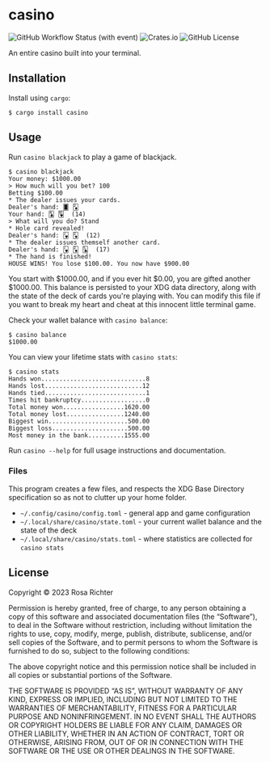 # casino

![GitHub Workflow Status (with event)](https://img.shields.io/github/actions/workflow/status/Cantido/casino/rust.yml)
![Crates.io](https://img.shields.io/crates/d/:crate?link=https%3A%2F%2Fcrates.io%2Fcrates%2Fcasino)
![GitHub License](https://img.shields.io/github/license/Cantido/casino)

An entire casino built into your terminal.

## Installation

Install using `cargo`:

```console
$ cargo install casino
```

## Usage

Run `casino blackjack` to play a game of blackjack.

```console
$ casino blackjack
Your money: $1000.00
> How much will you bet? 100
Betting $100.00
* The dealer issues your cards.
Dealer's hand: 🂠 🃂
Your hand: 🃔 🂺  (14)
> What will you do? Stand
* Hole card revealed!
Dealer's hand: 🂻 🃂  (12)
* The dealer issues themself another card.
Dealer's hand: 🂻 🃂 🃕  (17)
* The hand is finished!
HOUSE WINS! You lose $100.00. You now have $900.00
```

You start with $1000.00, and if you ever hit $0.00, you are gifted another $1000.00.
This balance is persisted to your XDG data directory, along with the state of the deck of cards you're playing with.
You can modify this file if you want to break my heart and cheat at this innocent little terminal game.

Check your wallet balance with `casino balance`:

```console
$ casino balance
$1000.00
```

You can view your lifetime stats with `casino stats`:

```console
$ casino stats
Hands won.............................8
Hands lost...........................12
Hands tied............................1
Times hit bankruptcy..................0
Total money won.................1620.00
Total money lost................1240.00
Biggest win......................500.00
Biggest loss.....................500.00
Most money in the bank..........1555.00
```

Run `casino --help` for full usage instructions and documentation.

### Files

This program creates a few files, and respects the XDG Base Directory specification so as not to clutter up your home folder.

- `~/.config/casino/config.toml` - general app and game configuration
- `~/.local/share/casino/state.toml` - your current wallet balance and the state of the deck
- `~/.local/share/casino/stats.toml` - where statistics are collected for `casino stats`

## License

Copyright © 2023 Rosa Richter

Permission is hereby granted, free of charge, to any person obtaining a copy of this software and associated documentation files (the “Software”), to deal in the Software without restriction, including without limitation the rights to use, copy, modify, merge, publish, distribute, sublicense, and/or sell copies of the Software, and to permit persons to whom the Software is furnished to do so, subject to the following conditions:

The above copyright notice and this permission notice shall be included in all copies or substantial portions of the Software.

THE SOFTWARE IS PROVIDED “AS IS”, WITHOUT WARRANTY OF ANY KIND, EXPRESS OR IMPLIED, INCLUDING BUT NOT LIMITED TO THE WARRANTIES OF MERCHANTABILITY, FITNESS FOR A PARTICULAR PURPOSE AND NONINFRINGEMENT. IN NO EVENT SHALL THE AUTHORS OR COPYRIGHT HOLDERS BE LIABLE FOR ANY CLAIM, DAMAGES OR OTHER LIABILITY, WHETHER IN AN ACTION OF CONTRACT, TORT OR OTHERWISE, ARISING FROM, OUT OF OR IN CONNECTION WITH THE SOFTWARE OR THE USE OR OTHER DEALINGS IN THE SOFTWARE.
